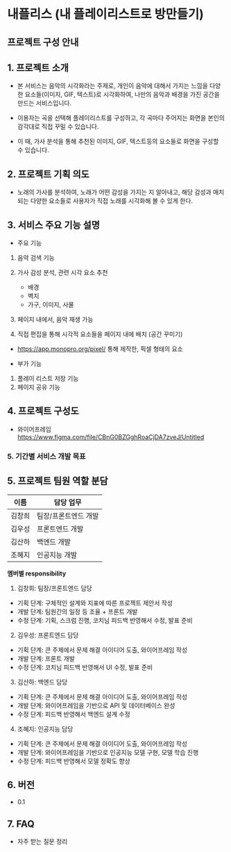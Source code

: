 # 내플리스 (내 플레이리스트로 방만들기)

## 프로젝트 구성 안내

## 1. 프로젝트 소개

 - 본 서비스는 음악의 시각화라는 주제로, 개인이 음악에 대해서 가지는 느낌을
 다양한 요소들(이미지, GIF, 텍스트)로 시각화하여, 나만의 음악과 배경을 가진 공간을 만드는 서비스입니다.

 - 이용자는 곡을 선택해 플레이리스트를 구성하고, 각 곡마다 주어지는 화면을 본인의 감각대로 직접 꾸밀 수 있습니다.

 - 이 때, 가사 분석을 통해 추천된 이미지, GIF, 텍스트등의 요소들로 화면을 구성할 수 있습니다.

## 2. 프로젝트 기획 의도
 - 노래의 가사를 분석하여, 노래가 어떤 감성을 가지는 지 알아내고,
  해당 감성과 매치되는 다양한 요소들로 사용자가 직접 노래를 시각화해 볼 수 있게 한다.

## 3. 서비스 주요 기능 설명

 - 주요 기능
  
 1) 음악 검색 기능
 2) 가사 감성 분석, 관련 시각 요소 추천
    - 배경
    - 벽지
    - 가구, 이미지, 사물 

 3) 페이지 내에서, 음악 재생 가능
 4) 직접 편집을 통해 시각적 요소들을 페이지 내에 배치 (공간 꾸미기)
 - https://app.monopro.org/pixel/ 통해 제작한, 픽셀 형태의 요소 
  
- 부가 기능
 1) 플레이 리스트 저장 기능
 2) 페이지 공유 기능
  
## 4. 프로젝트 구성도
  - 와이어프레임 
  https://www.figma.com/file/CBnG0BZGghRoaCjDA7zveJ/Untitled

### 5. 기간별 서비스 개발 목표




## 5. 프로젝트 팀원 역할 분담
| 이름 | 담당 업무 |
| ------ | ------ |
| 김창희 | 팀장/프론트엔드 개발 |
| 김우성 | 프론트엔드 개발 |
| 김산하 | 백엔드 개발 |
| 조혜지 | 인공지능 개발 |

**멤버별 responsibility**

1. 김창희: 팀장/프론트엔드 담당

- 기획 단계: 구체적인 설계와 지표에 따른 프로젝트 제안서 작성
- 개발 단계: 팀원간의 일정 등 조율 + 프론트 개발
- 수정 단계: 기획, 스크럼 진행, 코치님 피드백 반영해서 수정, 발표 준비

2. 김우성: 프론트엔드 담당

- 기획 단계: 큰 주제에서 문제 해결 아이디어 도출, 와이어프레임 작성
- 개발 단계: 프론트 개발
- 수정 단계: 코치님 피드백 반영해서 UI 수정, 발표 준비

3. 김산하: 백엔드 담당

- 기획 단계: 큰 주제에서 문제 해결 아이디어 도출, 와이어프레임 작성
- 개발 단계: 와이어프레임을 기반으로 API 및 데이터베이스 완성
- 수정 단계: 피드백 반영해서 백엔드 설계 수정

4. 조혜지: 인공지능 담당

- 기획 단계: 큰 주제에서 문제 해결 아이디어 도출, 와이어프레임 작성
- 개발 단계: 와이어프레임을 기반으로 인공지능 모델 구현, 모델 학습 진행
- 수정 단계: 피드백 반영해서 모델 정확도 향상 

## 6. 버전
  - 0.1

## 7. FAQ
  - 자주 받는 질문 정리
